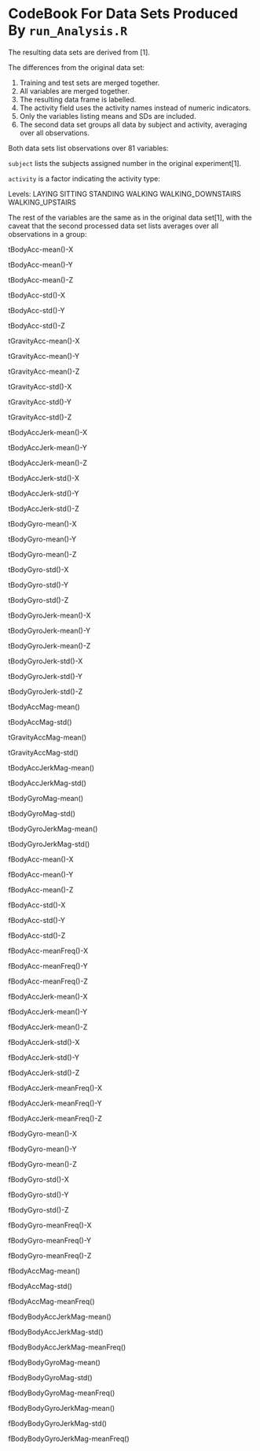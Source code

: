 CodeBook For Data Sets Produced By `run_Analysis.R`
==================

The resulting data sets are derived from [1].

The differences from the original data set:

1. Training and test sets are merged together.
2. All variables are merged together.
3. The resulting data frame is labelled.
4. The activity field uses the activity names instead of numeric indicators.
5. Only the variables listing means and SDs are included.
6. The second data set groups all data by subject and activity, averaging over all observations.

Both data sets list observations over 81 variables:

`subject` lists the subjects assigned number in the original experiment[1].

`activity` is a factor indicating the activity type:

Levels: LAYING SITTING STANDING WALKING WALKING_DOWNSTAIRS WALKING_UPSTAIRS

The rest of the variables are the same as in the original data set[1], with the caveat that the second processed data set lists averages over all observations in a group:

tBodyAcc-mean()-X

tBodyAcc-mean()-Y

tBodyAcc-mean()-Z

tBodyAcc-std()-X

tBodyAcc-std()-Y

tBodyAcc-std()-Z

tGravityAcc-mean()-X

tGravityAcc-mean()-Y

tGravityAcc-mean()-Z

tGravityAcc-std()-X

tGravityAcc-std()-Y

tGravityAcc-std()-Z

tBodyAccJerk-mean()-X

tBodyAccJerk-mean()-Y

tBodyAccJerk-mean()-Z

tBodyAccJerk-std()-X

tBodyAccJerk-std()-Y

tBodyAccJerk-std()-Z

tBodyGyro-mean()-X

tBodyGyro-mean()-Y

tBodyGyro-mean()-Z

tBodyGyro-std()-X

tBodyGyro-std()-Y

tBodyGyro-std()-Z

tBodyGyroJerk-mean()-X

tBodyGyroJerk-mean()-Y

tBodyGyroJerk-mean()-Z

tBodyGyroJerk-std()-X

tBodyGyroJerk-std()-Y

tBodyGyroJerk-std()-Z

tBodyAccMag-mean()

tBodyAccMag-std()

tGravityAccMag-mean()

tGravityAccMag-std()

tBodyAccJerkMag-mean()

tBodyAccJerkMag-std()

tBodyGyroMag-mean()

tBodyGyroMag-std()

tBodyGyroJerkMag-mean()

tBodyGyroJerkMag-std()

fBodyAcc-mean()-X

fBodyAcc-mean()-Y

fBodyAcc-mean()-Z

fBodyAcc-std()-X

fBodyAcc-std()-Y

fBodyAcc-std()-Z

fBodyAcc-meanFreq()-X

fBodyAcc-meanFreq()-Y

fBodyAcc-meanFreq()-Z

fBodyAccJerk-mean()-X

fBodyAccJerk-mean()-Y

fBodyAccJerk-mean()-Z

fBodyAccJerk-std()-X

fBodyAccJerk-std()-Y

fBodyAccJerk-std()-Z

fBodyAccJerk-meanFreq()-X

fBodyAccJerk-meanFreq()-Y

fBodyAccJerk-meanFreq()-Z

fBodyGyro-mean()-X

fBodyGyro-mean()-Y

fBodyGyro-mean()-Z

fBodyGyro-std()-X

fBodyGyro-std()-Y

fBodyGyro-std()-Z

fBodyGyro-meanFreq()-X

fBodyGyro-meanFreq()-Y

fBodyGyro-meanFreq()-Z

fBodyAccMag-mean()

fBodyAccMag-std()

fBodyAccMag-meanFreq()

fBodyBodyAccJerkMag-mean()

fBodyBodyAccJerkMag-std()

fBodyBodyAccJerkMag-meanFreq()

fBodyBodyGyroMag-mean()

fBodyBodyGyroMag-std()

fBodyBodyGyroMag-meanFreq()

fBodyBodyGyroJerkMag-mean()

fBodyBodyGyroJerkMag-std()

fBodyBodyGyroJerkMag-meanFreq()

